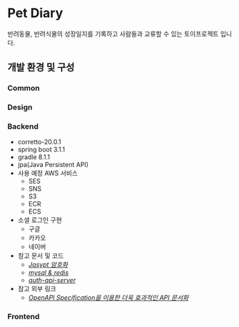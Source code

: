 # Pet Diary
반려동물, 반려식물의 성장일지를 기록하고 사람들과 교류할 수 있는 토이프로젝트 입니다.

## 개발 환경 및 구성
### Common

### Design

### Backend
- corretto-20.0.1
- spring boot 3.1.1
- gradle 8.1.1
- jpa(Java Persistent API)
- 사용 예정 AWS 서비스
    - SES
    - SNS
    - S3
    - ECR
    - ECS
- 소셜 로그인 구현
  - 구글
  - 카카오
  - 네이버
- 참고 문서 및 코드
  - [_Jasypt 암호화_](./core/src/test/java/JasyptTests.java)
  - [_mysql & redis_](./domain/README.md)
  - [_auth-api-server_](./servers/auth-api/README.md)
- 참고 외부 링크
    - [_OpenAPI Specification을 이용한 더욱 효과적인 API 문서화_](https://tech.kakaopay.com/post/openapi-documentation/)

### Frontend
